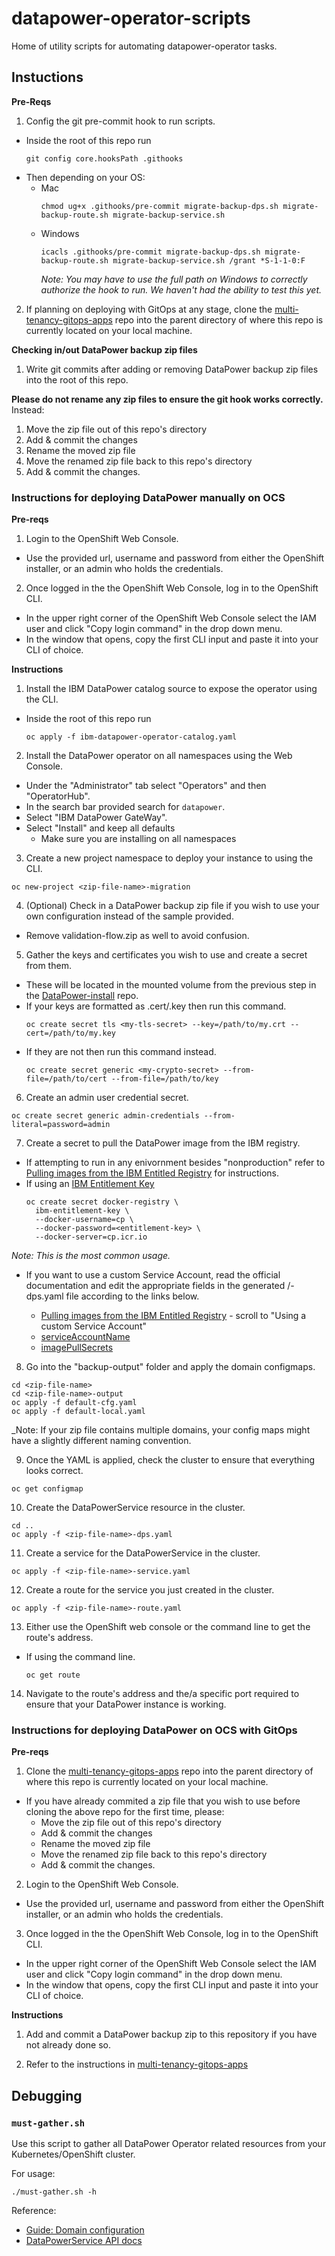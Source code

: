 # datapower-operator-scripts

Home of utility scripts for automating datapower-operator tasks.

## Instuctions

**Pre-Reqs**

1. Config the git pre-commit hook to run scripts.
  - Inside the root of this repo run
    ```
    git config core.hooksPath .githooks
    ```
  - Then depending on your OS:
    - Mac
      ```
      chmod ug+x .githooks/pre-commit migrate-backup-dps.sh migrate-backup-route.sh migrate-backup-service.sh
      ```
    - Windows
      ```
      icacls .githooks/pre-commit migrate-backup-dps.sh migrate-backup-route.sh migrate-backup-service.sh /grant *S-1-1-0:F
      ```
      _Note: You may have to use the full path on Windows to correctly authorize the hook to run. We haven't had the ability to test this yet._

2. If planning on deploying with GitOps at any stage, clone the [multi-tenancy-gitops-apps](https://github.com/DataPower-on-Azure/multi-tenancy-gitops-apps) repo into the parent directory of where this repo is currently located on your local machine.

**Checking in/out DataPower backup zip files**
1. Write git commits after adding or removing DataPower backup zip files into the root of this repo.

**Please do not rename any zip files to ensure the git hook works correctly.**
Instead:
1. Move the zip file out of this repo's directory
2. Add & commit the changes
3. Rename the moved zip file
4. Move the renamed zip file back to this repo's directory
5. Add & commit the changes.

### Instructions for deploying DataPower manually on OCS

**Pre-reqs**

1. Login to the OpenShift Web Console.
  - Use the provided url, username and password from either the OpenShift installer, or an admin who holds the credentials.

2. Once logged in the the OpenShift Web Console, log in to the OpenShift CLI.
  - In the upper right corner of the OpenShift Web Console select the IAM user and click "Copy login command" in the drop down menu.
  - In the window that opens, copy the first CLI input and paste it into your CLI of choice.

**Instructions**

1. Install the IBM DataPower catalog source to expose the operator using the CLI.
  - Inside the root of this repo run
    ```
    oc apply -f ibm-datapower-operator-catalog.yaml
    ```

2. Install the DataPower operator on all namespaces using the Web Console.
  - Under the "Administrator" tab select "Operators" and then "OperatorHub".
  - In the search bar provided search for `datapower`.
  - Select "IBM DataPower GateWay".
  - Select "Install" and keep all defaults
    - Make sure you are installing on all namespaces 

3. Create a new project namespace to deploy your instance to using the CLI.
  ```
  oc new-project <zip-file-name>-migration
  ```
  
4. (Optional) Check in a DataPower backup zip file if you wish to use your own configuration instead of the sample provided.
  - Remove validation-flow.zip as well to avoid confusion.

5. Gather the keys and certificates you wish to use and create a secret from them.
  - These will be located in the mounted volume from the previous step in the [DataPower-install](https://github.com/DataPower-on-Azure/DataPower-install) repo.
  - If your keys are formatted as .cert/.key then run this command.
    ```
    oc create secret tls <my-tls-secret> --key=/path/to/my.crt --cert=/path/to/my.key
    ```
  - If they are not then run this command instead.
    ```
    oc create secret generic <my-crypto-secret> --from-file=/path/to/cert --from-file=/path/to/key
    ```

6. Create an admin user credential secret.
  ```
  oc create secret generic admin-credentials --from-literal=password=admin
  ```

7. Create a secret to pull the DataPower image from the IBM registry.
  - If attempting to run in any enivornment besides "nonproduction" refer to [Pulling images from the IBM Entitled Registry](https://www.ibm.com/docs/en/datapower-operator/1.6?topic=features-entitled-registry) for instructions.
  - If using an [IBM Entitlement Key](https://myibm.ibm.com/products-services/containerlibrary)
    ```
    oc create secret docker-registry \
      ibm-entitlement-key \
      --docker-username=cp \
      --docker-password=<entitlement-key> \
      --docker-server=cp.icr.io
    ```
  _Note: This is the most common usage._
  - If you want to use a custom Service Account, read the official documentation and edit the appropriate fields in the generated <zipfile>/<zipfile>-dps.yaml file according to the links below.
    - [Pulling images from the IBM Entitled Registry](https://www.ibm.com/docs/en/datapower-operator/1.6?topic=features-entitled-registry) - scroll to "Using a custom Service Account"
    - [serviceAccountName](https://www.ibm.com/docs/en/datapower-operator/1.6?topic=s-serviceaccountname-1)
    - [imagePullSecrets](https://www.ibm.com/docs/en/datapower-operator/1.6?topic=s-imagepullsecrets-1)

8. Go into the "backup-output" folder and apply the domain configmaps.
  ```
  cd <zip-file-name>
  cd <zip-file-name>-output
  oc apply -f default-cfg.yaml
  oc apply -f default-local.yaml
  ```
  _Note: If your zip file contains multiple domains, your config maps might have a slightly different naming convention.

9. Once the YAML is applied, check the cluster to ensure that everything looks correct.
  ```
  oc get configmap
  ```

10. Create the DataPowerService resource in the cluster.
  ```
  cd ..
  oc apply -f <zip-file-name>-dps.yaml
  ```

11. Create a service for the DataPowerService in the cluster.
  ```
  oc apply -f <zip-file-name>-service.yaml
  ```

12. Create a route for the service you just created in the cluster.
  ```
  oc apply -f <zip-file-name>-route.yaml
  ```

13. Either use the OpenShift web console or the command line to get the route's address.
  - If using the command line.
    ```
    oc get route
    ```

14. Navigate to the route's address and the/a specific port required to ensure that your DataPower instance is working.

### Instructions for deploying DataPower on OCS with GitOps

**Pre-reqs**

1. Clone the [multi-tenancy-gitops-apps](https://github.com/DataPower-on-Azure/multi-tenancy-gitops-apps) repo into the parent directory of where this repo is currently located on your local machine.
  - If you have already commited a zip file that you wish to use before cloning the above repo for the first time, please:
    - Move the zip file out of this repo's directory
    - Add & commit the changes
    - Rename the moved zip file
    - Move the renamed zip file back to this repo's directory
    - Add & commit the changes.

2. Login to the OpenShift Web Console.
  - Use the provided url, username and password from either the OpenShift installer, or an admin who holds the credentials.

3. Once logged in the the OpenShift Web Console, log in to the OpenShift CLI.
  - In the upper right corner of the OpenShift Web Console select the IAM user and click "Copy login command" in the drop down menu.
  - In the window that opens, copy the first CLI input and paste it into your CLI of choice.

**Instructions**

1. Add and commit a DataPower backup zip to this repository if you have not already done so.

2. Refer to the instructions in [multi-tenancy-gitops-apps](https://github.com/DataPower-on-Azure/multi-tenancy-gitops-apps)

## Debugging

### `must-gather.sh`

Use this script to gather all DataPower Operator related resources from your Kubernetes/OpenShift cluster.

For usage:

```
./must-gather.sh -h
```


Reference:

- [Guide: Domain configuration](https://www.ibm.com/docs/en/datapower-operator/1.6?topic=guides-domain-configuration)
- [DataPowerService API docs](https://www.ibm.com/docs/en/datapower-operator/1.6)

